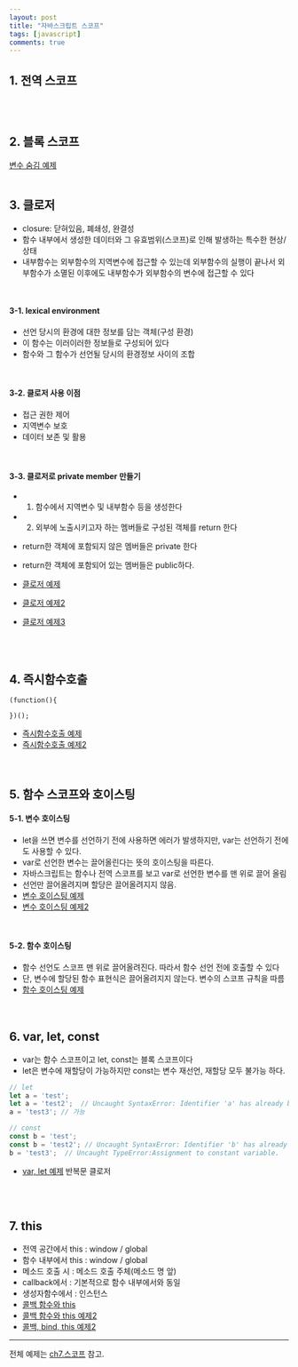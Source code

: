```yaml
---
layout: post
title: "자바스크립트 스코프"
tags: [javascript]
comments: true
---
```


## 1. 전역 스코프
<br/><br/>

## 2. 블록 스코프
[변수 숨김 예제](https://github.com/yoojh9/learning-javascript-example/blob/master/ch7/variable-masking-test.js)
<br/><br/>

## 3. 클로저
- closure: 닫혀있음, 폐쇄성, 완결성
- 함수 내부에서 생성한 데이터와 그 유효범위(스코프)로 인해 발생하는 특수한 현상/상태
- 내부함수는 외부함수의 지역변수에 접근할 수 있는데 외부함수의 실행이 끝나서 외부함수가 소멸된 이후에도 내부함수가 외부함수의 변수에 접근할 수 있다  
<br/>

#### 3-1. lexical environment
- 선언 당시의 환경에 대한 정보를 담는 객체(구성 환경)
- 이 함수는 이러이러한 정보들로 구성되어 있다
- 함수와 그 함수가 선언될 당시의 환경정보 사이의 조합
<br/>

#### 3-2. 클로저 사용 이점
- 접근 권한 제어
- 지역변수 보호
- 데이터 보존 및 활용
<br/>

#### 3-3. 클로저로 private member 만들기
- 1) 함수에서 지역변수 및 내부함수 등을 생성한다
- 2) 외부에 노출시키고자 하는 멤버들로 구성된 객체를 return 한다
- return한 객체에 포함되지 않은 멤버들은 private 한다
- return한 객체에 포함되어 있는 멤버들은 public하다.


- [클로저 예제](https://github.com/yoojh9/learning-javascript-example/blob/master/ch7/closuer-test.js)  
- [클로저 예제2](https://github.com/yoojh9/learning-javascript-example/blob/master/ch7/closuer2-test.js)  
- [클로저 예제3](https://github.com/yoojh9/learning-javascript-example/blob/master/ch7/closuer3-test.js)  


<br/><br/>

## 4. 즉시함수호출
```
(function(){

})();
```
- [즉시함수호출 예제](https://github.com/yoojh9/learning-javascript-example/blob/master/ch7/iife-test.js)  
- [즉시함수호출 예제2](https://github.com/yoojh9/learning-javascript-example/blob/master/ch7/iife2-test.js)  
<br/><br/>

## 5. 함수 스코프와 호이스팅
#### 5-1. 변수 호이스팅
- let을 쓰면 변수를 선언하기 전에 사용하면 에러가 발생하지만, var는 선언하기 전에도 사용할 수 있다.
- var로 선언한 변수는 끌어올린다는 뜻의 호이스팅을 따른다.
- 자바스크립트는 함수나 전역 스코프를 보고 var로 선언한 변수를 맨 위로 끌어 올림
- 선언만 끌어올려지며 할당은 끌어올려지지 않음.  
- [변수 호이스팅 예제](https://github.com/yoojh9/learning-javascript-example/blob/master/ch7/hoisting-test.js)  
- [변수 호이스팅 예제2](https://github.com/yoojh9/learning-javascript-example/blob/master/ch7/hoisting2-test.js)   
<br/>

#### 5-2. 함수 호이스팅
- 함수 선언도 스코프 맨 위로 끌어올려진다. 따라서 함수 선언 전에 호출할 수 있다
- 단, 변수에 할당된 함수 표현식은 끌어올려지지 않는다. 변수의 스코프 규칙을 따름
- [함수 호이스팅 예제](https://github.com/yoojh9/learning-javascript-example/blob/master/ch7/function-hoisting-test.js)  
<br/><br/>

## 6. var, let, const
- var는 함수 스코프이고 let, const는 블록 스코프이다
- let은 변수에 재할당이 가능하지만 const는 변수 재선언, 재할당 모두 불가능 하다.  

``` javascript
// let
let a = 'test';
let a = 'test2';  // Uncaught SyntaxError: Identifier 'a' has already been declared
a = 'test3'; // 가능

// const
const b = 'test';
const b = 'test2'; // Uncaught SyntaxError: Identifier 'b' has already been declared
b = 'test3';  // Uncaught TypeError:Assignment to constant variable.
```  

- [var, let 예제](https://github.com/yoojh9/learning-javascript-example/blob/master/ch7/var-let-test.js) 반복문 클로저   

<br/><br/>

## 7. this
- 전역 공간에서 this : window / global
- 함수 내부에서 this : window / global
- 메소드 호출 시 : 메소드 호출 주체(메소드 명 앞)
- callback에서 : 기본적으로 함수 내부에서와 동일
- 생성자함수에서 : 인스턴스  
- [콜백 함수와 this](https://github.com/yoojh9/learning-javascript-example/blob/master/ch14/callback-this-test.js)  
- [콜백 함수와 this 예제2](https://github.com/yoojh9/learning-javascript-example/blob/master/ch14/callback-this2-test.js)  
- [콜백, bind, this 예제2](https://github.com/yoojh9/learning-javascript-example/blob/master/ch14/callback-bind-test.js)  
---
전체 예제는 [ch7.스코프](https://github.com/yoojh9/learning-javascript-example/tree/master/ch7) 참고.